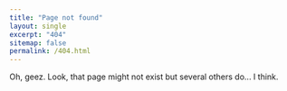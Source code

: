 ```yaml
---
title: "Page not found"
layout: single
excerpt: "404"
sitemap: false
permalink: /404.html
---
```


Oh, geez. Look, that page might not exist but several others do... I think.
